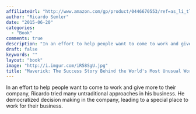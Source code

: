 ```yaml
---
affiliateUrl: "http://www.amazon.com/gp/product/0446670553/ref=as_li_tl?ie=UTF8&camp=1789&creative=390957&creativeASIN=0446670553&linkCode=as2&tag=jaktre-20&linkId=VRPSQ3DZK5OEDCHG"
author: "Ricardo Semler"
date: "2015-06-20"
categories:
  - "Book"
comments: true
description: "In an effort to help people want to come to work and give more to their company, Ricardo tried many untraditional approaches in his business.  He demo"
draft: false
keywords: ""
layout: "book"
image: "http://i.imgur.com/iR58SgU.jpg"
title: "Maverick: The Success Story Behind the World's Most Unusual Workplace"
---
```


In an effort to help people want to come to work and give more to their company, Ricardo tried many untraditional approaches in his business.  He democratized decision making in the company, leading to a special place to work for their business.
